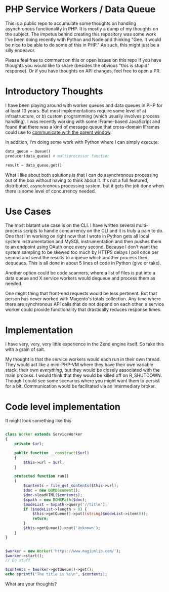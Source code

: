 # PHP Service Workers / Data Queue

This is a public repo to accumulate some thoughts on handling asynchronous functionality in PHP.  It is mostly a dump of my thoughts on the subject.  The impetus behind creating this repository was some work I've been doing recently with Python and Node and thinking "Gee.  It would be nice to be able to do some of this in PHP." As such, this might just be a silly endeavor.

Please feel free to comment on this or open issues on this repo if you have thoughts you would like to share (besides the obvious "this is stupid" response).  Or if you have thoughts on API changes, feel free to open a PR.

# Introductory Thoughts

I have been playing around with worker queues and data queues in PHP for at least 10 years.   But most implementations require some level of a) infrastructure, or b) custom programming (which usually involves process handling).  I was recently working with some IFrame-based JavaScript and found that there was a kind of message queue that cross-domain IFrames could use to [communicate with the parent window](https://developer.mozilla.org/en-US/docs/Web/API/Window/postMessage).

In addition, I'm doing some work with Python where I can simply execute:

```python
data_queue = Queue()
producer(data_queue) # multiprocessor function

result = data_queue.get()
```

What I like about both solutions is that I can do asynchronous processing out of the box without having to think about it.  It's not a full featured, distributed, asynchronous processing system, but it gets the job done when there is some level of concurrency needed. 

# Use Cases

The most blatant use case is on the CLI.  I have written several multi-process scripts to handle concurrency on the CLI and it is truly a pain to do.  One that I'm working on right now that I wrote in Python gets all local system instrumentation and MySQL instrumentation and then pushes them to an endpoint using OAuth once every second.  Because I don't want the system sampling to be skewed too much by HTTPS delays I poll once per second and send the results to a queue which another process then dequeues.  This is all done in about 5 lines of code in Python (give or take).

Another option could be code scanners, where a list of files is put into a data queue and X service workers would dequeue and process them as needed.

One might thing that front-end requests would be less pertinent.  But that person has never worked with Magento's totals collection.  Any time where there are synchronous API calls that do not depend on each other, a service worker could provide functionality that drastically reduces response times.

# Implementation

I have very, very, very little experience in the Zend engine itself.  So take this with a grain of salt.

My thought is that the service workers would each run in their own thread.  They would act like a mini-PHP-VM where they have their own variable stack, their own *everything*, but they would be closely associated with the main process.  I would think that they would be killed off on R_SHUTDOWN.  Though I could see some scenarios where you might want them to persist for a bit.  Communication would be facilitated via an intermediary broker.

# Code level implementation

It might look something like this

```php

class Worker extends ServiceWorker
{
    private $url;

    public function __construct($url)
    {
        $this->url = $url;
    }

    protected function run()
    {
        $contents = file_get_contents($this->url);
        $doc = new DOMDocument();
        $doc->loadHTML($contents);
        $xpath = new DOMXPath($doc);
        $nodeList = $xpath->query('//title');
        if ($nodeList->length > 0) {
            $this->getQueue()->put((string)$nodeList->item(0));
            return;
        }
        $this->getQueue()->put('Unknown');
    }
}


$worker = new Worker('https://www.magiumlib.com/');
$worker->start();
// Do stuff

$contents = $worker->getQueue()->get();
echo sprintf("The title is %s\n", $contents);
```

What are your thoughts?
